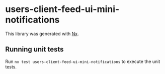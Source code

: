 # users-client-feed-ui-mini-notifications

This library was generated with [Nx](https://nx.dev).

## Running unit tests

Run `nx test users-client-feed-ui-mini-notifications` to execute the unit tests.
